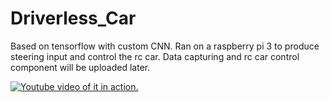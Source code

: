 # Driverless_Car

Based on tensorflow with custom CNN.
Ran on a raspberry pi 3 to produce steering input and control the rc car.
Data capturing and rc car control component will be uploaded later.

[![Youtube video of it in action.](https://img.youtube.com/vi/wP8j4NBZ7y0/0.jpg)](https://www.youtube.com/watch?v=wP8j4NBZ7y0)

